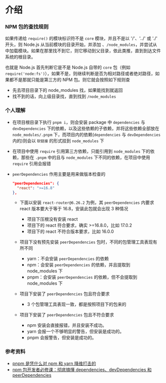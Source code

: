 # 介绍

### NPM 包的查找规则

如果传递给 `require()` 的模块标识符不是 `core` 模块，并且不是以 '/'、'../' 或 './' 开头，则 Node.js 从当前模块的目录开始，并添加 、`/node_modules`，并尝试从中加载模块。如果在那里找不到它，则它移动到父目录，依此类推，直到到达文件系统的根目录。

也就是 Node.js 首先判断它是不是 Node.js 自带的 `core` 包（例如 `require('node:fs')`），如果不是，则继续判断是否为相对路径或者绝对路径，如果都不是那就只能是第三方的 NPM 包。则它就会按照如下规则查

- 先去项目目录下的 node_modules 找，如果能找到就返回
- 找不到的话，向上级目录找，直到找到 `/node_modules`

### 个人理解

- 在项目根目录下执行 `pnpm i`，则会安装 package 中 `dependencies` 与 `devDependencies` 下的依赖，以及这些依赖的子依赖，并将这些依赖全部放在 `node_modules/.pnpm` 下，而项目内的依赖(`dependencies` 与 `devDependencies`内的)则会以 `软链接` 的形式挂到 `node_modules` 下
- 在项目中使用 `require` 引用第三方依赖，只能引用到 `node_modules` 下的依赖，那些在 `.pnpm` 中的且与 `node_modules` 下不同的依赖，在项目中使用 `require` 引用会报错
- `peerDependencies` 作用主要是用来做版本检查的

  ```json
  "peerDependencies": {
    "react": ">=16.8"
  },
  ```

  - 下面以安装 `react-router@6.26.2` 为例，其 `peerDependencies` 内要求 react 版本要大于等于 16.8，安装此包就会出现 3 种情况

    - 项目下压根没有安装 react
    - 项目下的 react 符合要求，确实 >=16.8.0，比如 17.0.2
    - 项目下的 react 不符合版本要求，比如 16.0.0

  - 项目下没有预先安装 `peerDependencies` 包时，不同的包管理工具表现有所不同
    - yarn：不会安装 `peerDependencies` 的依赖
    - npm：会安装 `peerDependencies` 的依赖，并且提取到 node_modules 下
    - pnpm：会安装 `peerDependencies` 的依赖，但不会提取到 node_modules 下
  - 项目下安装了 `peerDependencies` 包且符合要求
    - 3 个包管理工具表现一致，都是按照项目下的包来的
  - 项目下安装了 `peerDependencies` 包且不符合要求
    - npm 安装会直接报错，并且安装不成功。
    - yarn 会报一个不够明显的警告，但安装是成功的。
    - pnpm 会报警告，但安装是成功的。

### 参考资料

- [pnpm 是凭什么对 npm 和 yarn 降维打击的](https://juejin.cn/post/7127295203177676837?searchId=202307201109199E9CB0985C2A94DC118C)
- [npm 包开发者必修课：彻底搞懂 dependencies、devDependencies 和 peerDependencies](https://juejin.cn/post/7235274652728213565)
